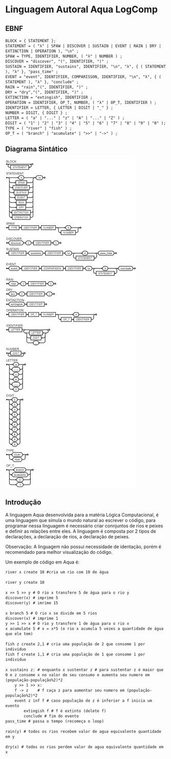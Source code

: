 
# Linguagem Autoral Aqua LogComp

## EBNF

``` 
BLOCK = { STATEMENT };
STATEMENT = ( "λ" | SPAW | DISCOVER | SUSTAIN | EVENT | RAIN | DRY | EXTINCTION | OPERATION ), "\n" ;
SPAW = TYPE, IDENTIFIER, NUMBER, ( "λ" | NUMBER ) ;
DISCOVER = "discover", "(", IDENTIFIER, ")" ;
SUSTAIN = IDENTIFIER, "sustains", IDENTIFIER, "\n", "λ", { ( STATEMENT ), "λ" }, "pass_time" ;
EVENT = "event", IDENTIFIER, COMPARISSON, IDENTIFIER, "\n", "λ", { ( STATEMENT ), "λ" }, "conclude" ;
RAIN = "rain","(", IDENTIFIER, ")" ;
DRY = "dry","(", IDENTIFIER, ")" ;
EXTINCTION = "extingish", IDENTIFIER ; 
OPERATION = IDENTIFIER, OP_T, NUMBER, ( "λ" | OP_T, IDENTIFIER ) ;
IDENTIFIER = LETTER, { LETTER | DIGIT | "_" } ;
NUMBER = DIGIT, { DIGIT } ;
LETTER = ( "a" | "..." | "z" | "A" | "..." | "Z" ) ;
DIGIT = ( "1" | "2" | "3" | "4" | "5" | "6" | "7" | "8" | "9" | "0" );
TYPE = ( "river" | "fish" ) ;
OP_T = ( "branch" | "acumulate" | ">>" | "->" ) ;

```

## Diagrama Sintático

![Diagrama Sintático](DiagramaSintatico.png)

## Introdução

A linguagem Aqua desenvolvida para a matéria Lógica Computacional, é uma linguagem que simula o mundo natural ao escrever o código, para programar nessa linguagem é necessário criar connjuntos de rios e peixes e definir as relações entre eles. A linguagem é composta por 2 tipos de declarações, a declaração de rios, a declaração de peixes.

Observação: A linguagem não possui necessidade de identação, porém é recomendado para melhor visualização do código.

Um exemplo de código em Aqua é:

```
river x create 10 #cria um rio com 10 de água

river y create 10

x >> 5 >> y # O rio x transfere 5 de água para o rio y
discover(x) # imprime 5
discover(y) # imrime 15

x branch 5 # O rio x se divide em 5 rios
discover(x) # imprime 1
y >> 1 >> x # O rio y transfere 1 de água para o rio x
x acumulate 5 # x = x*5 (o rio x acumula 5 vezes a quantidade de água que ele tem)

fish z create 2,1 # cria uma população de 2 que consome 1 por individuo
fish f create 1,1 # cria uma população de 1 que consome 1 por individuo

x sustains z: # enquanto x sustentar z # para sustentar z é maior que 0 e z consome x no valor de seu consumo e aumenta seu numero em (população-população%2)*2
    y >> 1 >> x:
    f -> z    # f caça z para aumentar seu numero em (população-população%2)*2
    event z inf f # caso população de z é inferior a f inicia um evento
        extingish f # f é extinto (delete f)
        conclude # fim do evento
pass_time # passa o tempo (recomeça o loop)

rain(y) # todos os rios recebem valor de agua equivalente quantidade em y

dry(x) # todos os rios perdem valor de agua equivalente quantidade em x

```
